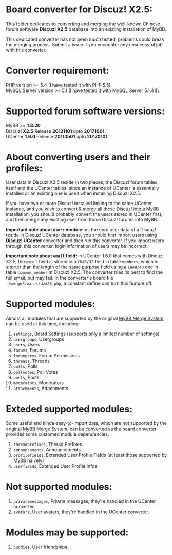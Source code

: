 # Board converter for Discuz! X2.5:
This folder dedicates to converting and merging the well-known Chinese forum software **Discuz! X2.5** database into an existing installation of MyBB.

This dedicated converter has not been much tested, problems could break the merging process. Submit a issue if you encounter any unsucessful job with this converter.

# Converter requirement:
PHP version >= 5.4 (I have tested it with PHP 5.5)\
MySQL Server version >= 5.1 (I have tested it with MySQL Server 5.1.41)\

# Supported forum software versions:
MyBB >= **1.8.20**\
Discuz! **X2.5** Release **20121101** upto **20171001**\
UCenter **1.6.0** Release **20110501** upto **20170101**

# About converting users and their profiles:
User data in Discuz! X2.5 reside in two places, the Discuz! forum tables itself and the UCenter tables, since an instance of UCenter is essentially installed or an existing one is used when installing Discuz! X2.5.

If you have two or more Discuz! installed linking to the same UCenter instance, and you wish to convert & merge all these Discuz! into a MyBB installation, you should probably convert the users stored in UCenter first, and then merge any existing user from those Discuz! forums into MyBB.

**Important note about `users` module:** as the core user data of a Discuz! reside in Discuz! UCenter database, you should first import users using **Discuz! UCenter** converter and then run this converter. If you import users through this converter, login information of users may be incorrect.

**Important note about `email` field:** in UCenter 1.6.0 that comes with Discuz! X2.5, the `email` field is stored in a `CHAR/32` field in table `members`, which is shorter than the length of the same purpose field using a `CHAR/40` one in table `common_member` in Discuz! X2.5. The converter tries its best to find the full email, but may fail. In the converter's board file `./merge/boards/dzx25.php`, a constant define can turn this feature off.

# Supported modules:
Almost all modules that are supported by the original [MyBB Merge System](https://github.com/mybb/merge-system) can be used at this time, including:
1. `settings`, Board Settings (supports only a limited number of settings)
1. `usergroups`, Usergroups
1. `users`, Users
1. `forums`, Forums
1. `forumperms`, Forum Permissions
1. `threads`, Threads
1. `polls`, Polls
1. `pollvotes`, Poll Votes
1. `posts`, Posts
1. `moderators`, Moderators
1. `attachments`, Attachments

# Exteded supported modules:
Some useful and kinda easy-to-import data, which are not supported by the original MyBB Merge System, can be converted as the board converter provides some customed module dependencies.
1. `threadprefixes`, Thread Prefixes
1. `announcements`, Announcements
1. `profilefields`, Extended User Profile Fields (at least those supported by MyBB naively)
1. `userfields`, Extended User Profile Infos

# Not supported modules:
1. `privatemessages`, Private messages, they're handled in the UCenter converter.
1. `avatars`, User avatars, they're handled in the UCenter converter.

# Modules may be supported:
1. `buddies`, User friendships.

